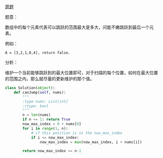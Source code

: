 [原题](https://leetcode.com/problems/jump-game/)


题意：

数组中的每个元素代表可以跳跃的范围最大是多大，问能不嫩跳跃到最后一个元素。


例如：

```
A = [3,2,1,0,4], return false.
```

分析：

维护一个当前能够跳跃到的最大位置即可，对于扫描的每个位置，如何在最大位置的范围之内，那么就尽量的更新维护的那个值。

```Python
class Solution(object):
    def canJump(self, nums):
        """
        :type nums: List[int]
        :rtype: bool
        """
        n = len(nums)
        if n <= 1: return True
        now_max_index = 0 + nums[0]
        for i in range(1, n):
            # if this position is in the now_max_index
            if i <= now_max_index:
                now_max_index = max(now_max_index, i + nums[i])
        
        return now_max_index >= n-1
```